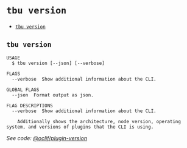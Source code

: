 `tbu version`
=============



* [`tbu version`](#tbu-version)

## `tbu version`

```
USAGE
  $ tbu version [--json] [--verbose]

FLAGS
  --verbose  Show additional information about the CLI.

GLOBAL FLAGS
  --json  Format output as json.

FLAG DESCRIPTIONS
  --verbose  Show additional information about the CLI.

    Additionally shows the architecture, node version, operating system, and versions of plugins that the CLI is using.
```

_See code: [@oclif/plugin-version](https://github.com/oclif/plugin-version/blob/v2.2.20/src/commands/version.ts)_

